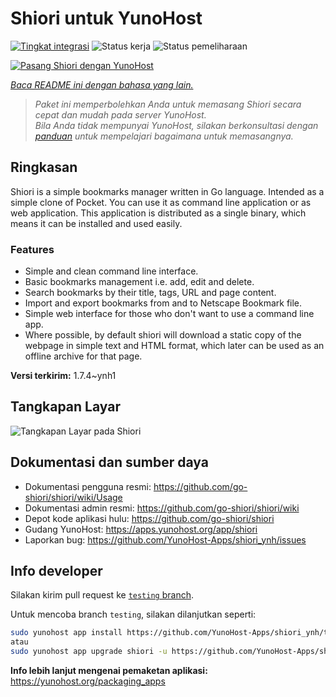 <!--
N.B.: README ini dibuat secara otomatis oleh <https://github.com/YunoHost/apps/tree/master/tools/readme_generator>
Ini TIDAK boleh diedit dengan tangan.
-->

# Shiori untuk YunoHost

[![Tingkat integrasi](https://apps.yunohost.org/badge/integration/shiori)](https://ci-apps.yunohost.org/ci/apps/shiori/)
![Status kerja](https://apps.yunohost.org/badge/state/shiori)
![Status pemeliharaan](https://apps.yunohost.org/badge/maintained/shiori)

[![Pasang Shiori dengan YunoHost](https://install-app.yunohost.org/install-with-yunohost.svg)](https://install-app.yunohost.org/?app=shiori)

*[Baca README ini dengan bahasa yang lain.](./ALL_README.md)*

> *Paket ini memperbolehkan Anda untuk memasang Shiori secara cepat dan mudah pada server YunoHost.*  
> *Bila Anda tidak mempunyai YunoHost, silakan berkonsultasi dengan [panduan](https://yunohost.org/install) untuk mempelajari bagaimana untuk memasangnya.*

## Ringkasan

Shiori is a simple bookmarks manager written in Go language. Intended as a simple clone of Pocket. You can use it as command line application or as web application. This application is distributed as a single binary, which means it can be installed and used easily.

### Features

- Simple and clean command line interface.
- Basic bookmarks management i.e. add, edit and delete.
- Search bookmarks by their title, tags, URL and page content.
- Import and export bookmarks from and to Netscape Bookmark file.
- Simple web interface for those who don't want to use a command line app.
- Where possible, by default shiori will download a static copy of the webpage in simple text and HTML format, which later can be used as an offline archive for that page.


**Versi terkirim:** 1.7.4~ynh1

## Tangkapan Layar

![Tangkapan Layar pada Shiori](./doc/screenshots/screenshot.png)

## Dokumentasi dan sumber daya

- Dokumentasi pengguna resmi: <https://github.com/go-shiori/shiori/wiki/Usage>
- Dokumentasi admin resmi: <https://github.com/go-shiori/shiori/wiki>
- Depot kode aplikasi hulu: <https://github.com/go-shiori/shiori>
- Gudang YunoHost: <https://apps.yunohost.org/app/shiori>
- Laporkan bug: <https://github.com/YunoHost-Apps/shiori_ynh/issues>

## Info developer

Silakan kirim pull request ke [`testing` branch](https://github.com/YunoHost-Apps/shiori_ynh/tree/testing).

Untuk mencoba branch `testing`, silakan dilanjutkan seperti:

```bash
sudo yunohost app install https://github.com/YunoHost-Apps/shiori_ynh/tree/testing --debug
atau
sudo yunohost app upgrade shiori -u https://github.com/YunoHost-Apps/shiori_ynh/tree/testing --debug
```

**Info lebih lanjut mengenai pemaketan aplikasi:** <https://yunohost.org/packaging_apps>
